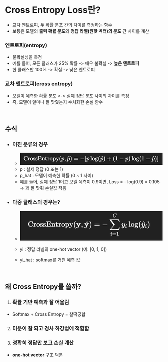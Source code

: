 # Cross Entropy Loss란?

- 교차 엔트로피, 두 확률 분포 간의 차이를 측정하는 함수
- 보통은 모델의 **출력 확률 분포**와 **정답 라벨(원핫 벡터)의 분포** 간 차이를 계산

### 엔트로피(entropy)

- 불확실성을 측정
- 예를 들어, 모든 클래스가 25% 확률 -> 매우 불확실 -> **높은 엔트로피**
- 한 클래스만 100% -> 확실 -> 낮은 엔트로피

### 교차 엔트로피(cross entropy)

- 모델이 예측한 확률 분포 <-> 실제 정답 분포 사이의 차이를 측정
- 즉, 모델이 얼마나 잘 맞췄는지 수치화한 손실 함수

<br>

## 수식

- ### 이진 분류의 경우

    - ![CrossEntropy](CrossEntropy.png)
    - p : 실제 정답 (0 또는 1)
    - p_hat : 모델이 예측한 확률 (0 ~ 1 사이)
    - 예를 들어, 실제 정답 1이고 모델 예측이 0.9이면, Loss = - log(0.9) = 0.105 -> 꽤 잘 맞춰 손실값 작음

- ### 다중 클래스의 경우는?

    - ![CrossEntropy2](CrossEntropy2.png)

  - yi : 정답 라벨의 one-hot vector (예: [0, 1, 0])
  - yi_hat : softmax를 거친 예측 값

<br>

## 왜 Cross Entropy를 쓸까?

1. ### 확률 기반 예측과 잘 어울림

- Softmax + Cross Entropy = 찰떡궁합

2. ### 미분이 잘 되고 경사 하강법에 적합함

3. ### 정확히 정답만 보고 손실 계산

- **one-hot vector** 구조 덕분

